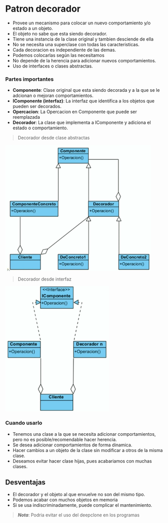 # Patron decorador

  * Provee un mecanismo para colocar un nuevo comportamiento y/o estado a un objeto.
  * El objeto no sabe que esta siendo decorador.
  * Tiene una instancia de la clase original y tambien desciende de ella
  * No se necesita una superclase con todas las caracteristicas.
  * Cada decoracion es independiente de las demas.
  * Podemos colocarlas según las necesitamos
  * No depende de la herencia para adicionar nuevos comportamientos.
  * Uso de interfaces o clases abstractas.

### Partes importantes

  * **Componente**: Clase original que esta siendo decorada y a la que se le adcionan o mejoran comportamientos.
  * **IComponente (interfaz)**: La interfaz que identifica a los objetos que pueden ser decorados.
  * **Opercacion**: La Opercacion en Componente que puede ser reemplazada
  * **Decorador**: La clase que implementa a IComponente y adiciona el estado o comportamiento.

>Decorador desde clase abstractas

  ![Decorador_Clase_abstracta](https://github.com/santiagovasquez1/Patrones-de-disenio/blob/master/Decorador.PNG)

  >Decorador desde interfaz

  ![Decorador_Clase_interfaz](https://github.com/santiagovasquez1/Patrones-de-disenio/blob/master/Decorador_Interfaz.PNG)

### Cuando usarlo

  * Tenemos una clase a la que se necesita adicionar comportamientos, pero no es posible/recomendable hacer herencia.
  * Se desea adicionar comportamientos de forma dinamica.
  * Hacer cambios a un objeto de la clase sin modificar a otros de la misma clase.
  * Deseamos evitar hacer clase hijas, pues acabariamos con muchas clases.

## Desventajas

  * El decorador y el objeto al que envuelve no son del mismo tipo.
  * Podemos acabar con muchos objetos en memoria
  * Si se usa indiscriminadamente, puede complicar el mantenimiento.

> ***Nota***: Podria evitar el uso del deepclone en los programas
